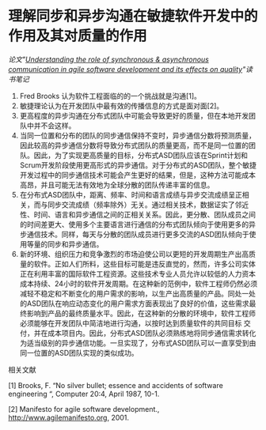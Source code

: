 # 理解同步和异步沟通在敏捷软件开发中的作用及其对质量的作用

*论文"[Understanding the role of synchronous & asynchronous communication in agile software development and its effects on quality](http://jitm.ubalt.edu/XXI-2/article2.pdf)"读书笔记*

1. Fred Brooks 认为软件工程面临的的一个挑战就是沟通[1]。
2. 敏捷理论认为在开发团队中最有效的传播信息的方式是面对面[2]。
3. 更高程度的异步沟通在分布式团队中可能会导致更好的质量，但在本地开发团队中并不会这样。
4. 当同一位置和分布的团队的同步通信保持不变时，异步通信分数将预测质量，因此较高的异步通信分数将导致分布式团队的质量更高，而不是同一位置的团队。因此，为了实现更高质量的目标，分布式ASD团队应该在Sprint计划和Scrum开发阶段使用更高形式的异步通信。对于分布式的ASD团队，整个敏捷开发过程中的同步通信技术可能会产生更好的结果，但是，这种方法可能成本高昂，并且可能无法有效地为全球分散的团队传递丰富的信息。
5. 在分布式ASD团队中，距离、频率、时间和语言成绩与异步交流成绩呈正相关，而与同步交流成绩（频率除外）无关。通过相关技术，数据证实了邻近性、时间、语言和异步通信之间的正相关关系。因此，更分散、团队成员之间的时间差更大、使用多个主要语言进行通信的分布式团队倾向于使用更多的异步通信技术。同样，每天与分散的团队成员进行更多交流的ASD团队倾向于使用等量的同步和异步通信。
6. 新的环境、组织压力和竞争激烈的市场迫使公司以更短的开发周期生产出高质量的软件。正如人们所料，这些目标可能是违反直觉的，然而，许多公司实体正在利用丰富的国际软件工程资源。这些技术专业人员允许以较低的人力资本成本持续、24小时的软件开发周期。在这种新的范例中，软件工程师仍然必须减轻不稳定和不断变化的用户需求的影响，以生产出高质量的产品。同处一处的ASD团队在响应动态变化的用户需求方面表现出了良好的价值，这些需求最终影响到产品的最终质量水平。因此，在这种新的分散的环境中，软件工程师必须能够在开发团队中简洁地进行沟通，以按时达到质量软件的共同目标
   交付，并在成本项目内。因此，分布式ASD团队必须熟练地将同步通信需求转化为适当级别的异步通信功能。一旦实现了，分布式ASD团队可以一直享受到由同一位置的ASD团队实现的类似成功。

相关文献

[1] Brooks, F. “No silver bullet; essence and accidents of software engineering “, Computer 20:4, April 1987, 10-1. 

[2] Manifesto for agile software development., http://www.agilemanifesto.org, 2001. 